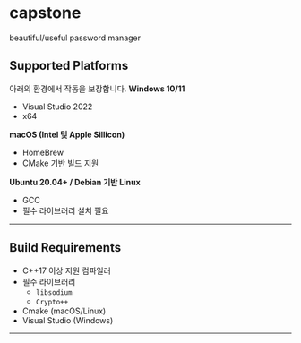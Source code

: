 # capstone
beautiful/useful password manager

## Supported Platforms
아래의 환경에서 작동을 보장합니다.
**Windows 10/11**
- Visual Studio 2022
- x64

**macOS (Intel 및 Apple Sillicon)**
- HomeBrew
- CMake 기반 빌드 지원

**Ubuntu 20.04+ / Debian 기반 Linux**
- GCC
- 필수 라이브러리 설치 필요

---

## Build Requirements
- C++17 이상 지원 컴파일러
- 필수 라이브러리
  - `libsodium`
  - `Crypto++`
- Cmake (macOS/Linux)
- Visual Studio (Windows)

---

